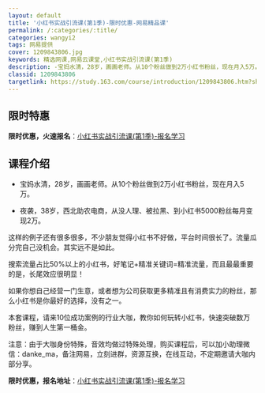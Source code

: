 ```yaml
---
layout: default
title: '小红书实战引流课(第1季)-限时优惠-网易精品课'
permalink: /:categories/:title/
categories: wangyi2
tags: 网易提供
cover: 1209843806.jpg
keywords: 精选网课,网易云课堂,小红书实战引流课(第1季)
description: -宝妈水清，28岁，画画老师。从10个粉丝做到2万小红书粉丝，现在月入5万。-夜袭，38岁，西北助农电商，从没人理、被拉
classid: 1209843806
targetlink: https://study.163.com/course/introduction/1209843806.htm?share=1&shareId=1025206652&utm_campaign=share&utm_medium=iphoneShare&utm_source=&utm_u=1025206652
---
```


## 限时特惠

**限时优惠，火速报名**：[小红书实战引流课(第1季)-报名学习](https://study.163.com/course/introduction/1209843806.htm?share=1&shareId=1025206652&utm_campaign=share&utm_medium=iphoneShare&utm_source=&utm_u=1025206652)

## 课程介绍

- 宝妈水清，28岁，画画老师。从10个粉丝做到2万小红书粉丝，现在月入5万。



- 夜袭，38岁，西北助农电商，从没人理、被拉黑、到小红书5000粉丝每月变现2万。



这样的例子还有很多很多，不少朋友觉得小红书不好做，平台时间很长了。流量瓜分完自己没机会。其实远不是如此。



搜索流量占比50%以上的小红书，好笔记+精准关键词=精准流量，而且最最重要的是，长尾效应很明显！



如果你想自己经营一门生意，或者想为公司获取更多精准且有消费实力的粉丝，那么小红书是你最好的选择，没有之一。



本套课程，请来10位成功案例的行业大咖，教你如何玩转小红书，快速突破数万粉丝，赚到人生第一桶金。



注意：由于大咖身份特殊，音效均做过特殊处理，购买课程后，可以加小助理微信：danke_ma，备注网易，立刻进群，资源互换，在线互动，不定期邀请大咖内部分享。

**限时优惠，报名地址**：[小红书实战引流课(第1季)-报名学习](https://study.163.com/course/introduction/1209843806.htm?share=1&shareId=1025206652&utm_campaign=share&utm_medium=iphoneShare&utm_source=&utm_u=1025206652)

